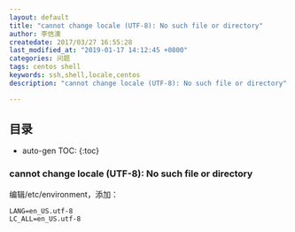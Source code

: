 ```yaml
---
layout: default
title: "cannot change locale (UTF-8): No such file or directory"
author: 李佶澳
createdate: 2017/03/27 16:55:28
last_modified_at: "2019-01-17 14:12:45 +0800"
categories: 问题
tags: centos shell
keywords: ssh,shell,locale,centos
description: "cannot change locale (UTF-8): No such file or directory"

---
```


## 目录
* auto-gen TOC:
{:toc}

### cannot change locale (UTF-8): No such file or directory

编辑/etc/environment，添加：

	LANG=en_US.utf-8
	LC_ALL=en_US.utf-8
